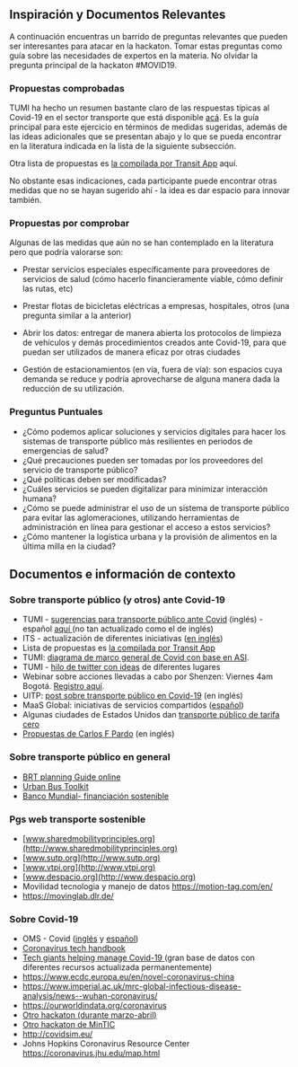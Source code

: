 ## Inspiración y Documentos Relevantes

A continuación encuentras un barrido de preguntas relevantes que pueden ser interesantes para atacar en la hackaton. Tomar estas preguntas como guía sobre las necesidades de expertos en la materia. No olvidar la pregunta principal de la hackaton #MOVID19.


### Propuestas comprobadas

TUMI ha hecho un resumen bastante claro de las respuestas típicas al Covid-19 en el sector transporte que está disponible [acá](https://twitter.com/TUMInitiative/status/1240321177484169223?s=20). Es la guía principal para este ejercicio en términos de medidas sugeridas, además de las ideas adicionales que se presentan abajo y lo que se pueda encontrar en la literatura indicada en la lista de la siguiente subsección.

Otra lista de propuestas es [la compilada por Transit App](https://transitapp.com/coronavirus-response) aquí.

No obstante esas indicaciones, cada participante puede encontrar otras medidas que no se hayan sugerido ahí - la idea es dar espacio para innovar también. 

### Propuestas por comprobar

Algunas de las medidas que aún no se han contemplado en la literatura pero que podría valorarse son:

-   Prestar servicios especiales específicamente para proveedores de servicios de salud (cómo hacerlo financieramente viable, cómo definir las rutas, etc)

-   Prestar flotas de bicicletas eléctricas a empresas, hospitales, otros (una pregunta similar a la anterior)

-   Abrir los datos: entregar de manera abierta los protocolos de limpieza de vehículos y demás procedimientos creados ante Covid-19, para que puedan ser utilizados de manera eficaz por otras ciudades

-   Gestión de estacionamientos (en vía, fuera de vía): son espacios cuya demanda se reduce y podría aprovecharse de alguna manera dada la reducción de su utilización.

### Preguntus Puntuales

- ¿Cómo podemos aplicar soluciones y servicios digitales para hacer los sistemas de transporte público más resilientes en periodos de emergencias de salud?
- ¿Qué precauciones pueden ser tomadas por los proveedores del servicio de transporte público?
- ¿Qué políticas deben ser modificadas?
- ¿Cuáles servicios se pueden digitalizar para minimizar interacción humana?
- ¿Cómo se puede administrar el uso de un sistema de transporte público para evitar las aglomeraciones, utilizando herramientas de administración en línea para gestionar el acceso a estos servicios?
- ¿Cómo mantener la logística urbana y la provisión de alimentos en la última milla en la ciudad?


## Documentos e información de contexto
 
### Sobre transporte público (y otros) ante Covid-19

-   TUMI - [sugerencias para transporte público ante Covid](https://www.transformative-mobility.org/news/the-covid-19-outbreak-and-implications-to-public-transport-some-observations) (inglés) - español [aquí ](https://www.transformative-mobility.org/news/el-brote-de-covid-19-y-las-implicaciones-para-el-transporte-p%C3%BAblico-algunas-observaciones)(no tan actualizado como el de inglés)
-   ITS - actualización de diferentes iniciativas ([en inglés](https://www.intelligenttransport.com/transport-news/97181/coronavirus-transport-live-updates/))
-   Lista de propuestas es [la compilada por Transit App](https://transitapp.com/coronavirus-response)
-   TUMI: [diagrama de marco general de Covid con base en ASI](https://twitter.com/TUMInitiative/status/1240321177484169223?s=20).
-   TUMI - [hilo de twitter con ideas](https://twitter.com/TUMInitiative/status/1237106414038003713?s=20) de diferentes lugares
-   Webinar sobre acciones llevadas a cabo por Shenzen: Viernes 4am Bogotá. [Registro aquí](https://t.co/YJi8fgHIXg?amp=1).
-   UITP: [post sobre transporte público en Covid-19](https://www.uitp.org/news/coronavirus-outbreak-uitp-and-public-transport-sector) (en inglés)
-   MaaS Global: iniciativas de servicios compartidos ([español](https://www.maaslatam.org/post/empresas-de-movilidad-por-app-activan-medidas-contra-covid-19-y-destacan-beneficios-de-la-industria))
-   Algunas ciudades de Estados Unidos dan [transporte público de tarifa cero](https://www.citylab.com/perspective/2020/03/coronavirus-public-transit-fares-free-rides-bus-covid-19/608350/)
-   [Propuestas de Carlos F Pardo](https://medium.com/@carlosfpardo/yet-another-crisis-opportunity-to-redefine-mobility-how-could-we-achieve-it-this-time-d13cbd545369) (en inglés)

### Sobre transporte público en general

-   [BRT planning Guide online](https://brtguide.itdp.org/branch/master/guide/)
-   [Urban Bus Toolkit](https://ppiaf.org/sites/ppiaf.org/files/documents/toolkits/UrbanBusToolkit/assets/home.html)
-   [Banco Mundial- financiación sostenible](https://openknowledge.worldbank.org/bitstream/handle/10986/23521/9781464807565.pdf?sequence=1&isAllowed=y)

### Pgs web transporte sostenible

- [www.sharedmobilityprinciples.org](http://www.sharedmobilityprinciples.org) 
- [www.sutp.org](http://www.sutp.org)
- [www.vtpi.org](http://www.vtpi.org)
- [www.despacio.org](http://www.despacio.org)
- Movilidad tecnologia y manejo de datos <https://motion-tag.com/en/>
- <https://movinglab.dlr.de/>


### Sobre Covid-19

-   OMS - Covid ([inglés](https://www.who.int/emergencies/diseases/novel-coronavirus-2019) y [español](https://www.who.int/es/emergencies/diseases/novel-coronavirus-2019))
-   [Coronavirus tech handbook](https://coronavirustechhandbook.com)
-   [Tech giants helping manage Covid-19 ](https://www.theverge.com/interface/2020/3/17/21181691/google-verily-trump-website-trials-amazon-hiring-covid-19-response) (gran base de datos con diferentes recursos actualizada permanentemente)
-   <https://www.ecdc.europa.eu/en/novel-coronavirus-china>
-   https://www.imperial.ac.uk/mrc-global-infectious-disease-analysis/news--wuhan-coronavirus/
-   <https://ourworldindata.org/coronavirus>
-   [Otro hackaton (durante marzo-abril)](https://p4s.co/covid19?fbclid=IwAR2D3dWY-88CjxNUgDC-4b7uNeTayy2FgkAa3DMtAAQVCfUT5mPQUwts2z4#descripcion)
-   [Otro hackaton de MinTIC](https://innpulsacolombia.com/es/entrada/gobierno-nacional-lidera-la-estructuracion-y-lanzamiento-de-retos-de-innovacion-publica)
-   <http://covidsim.eu/>
-   Johns Hopkins Coronavirus Resource Center <https://coronavirus.jhu.edu/map.html>




